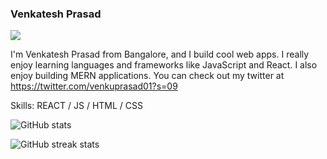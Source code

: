 ### Venkatesh Prasad
![](https://raw.githubusercontent.com/sagar-viradiya/sagar-viradiya/master/resources/banner.png)

I'm Venkatesh Prasad from Bangalore, and I build cool web apps. I really enjoy learning languages and frameworks like JavaScript and React. I also enjoy building MERN applications. You can check out my twitter at https://twitter.com/venkuprasad01?s=09

Skills: REACT / JS / HTML / CSS

![GitHub stats](https://github-readme-stats.vercel.app/api?username=venkateshprasad598&show_icons=true)  

![GitHub streak stats](https://github-readme-streak-stats.herokuapp.com/?user=venkateshprasad598)  
